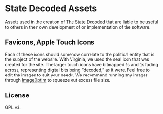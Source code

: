 # State Decoded Assets

Assets used in the creation of [The State Decoded](/statedecoded/statedecoded/) that are liable to be useful to others in their own development of or implementation of the software.

## Favicons, Apple Touch Icons

Each of these icons should somehow correlate to the political entity that is the subject of the website. With Virginia, we used the seal icon that was created for the site. The larger touch icons have bitmapped `0`s and `1`s fading across, representing digital bits being “decoded,” as it were. Feel free to edit the images to suit your needs. We recommend running any images through [ImageOptim](http://imageoptim.com) to squeeze out excess file size.

## License

GPL v3.
